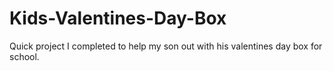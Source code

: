 # Kids-Valentines-Day-Box
Quick project I completed to help my son out with his valentines day box for school.
